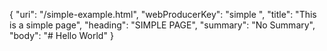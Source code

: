 {
  "uri": "/simple-example.html",
  "webProducerKey": "simple ",
  "title": "This is a simple page",
  "heading": "SIMPLE PAGE",
  "summary": "No Summary",
  "body": "# Hello World"
}